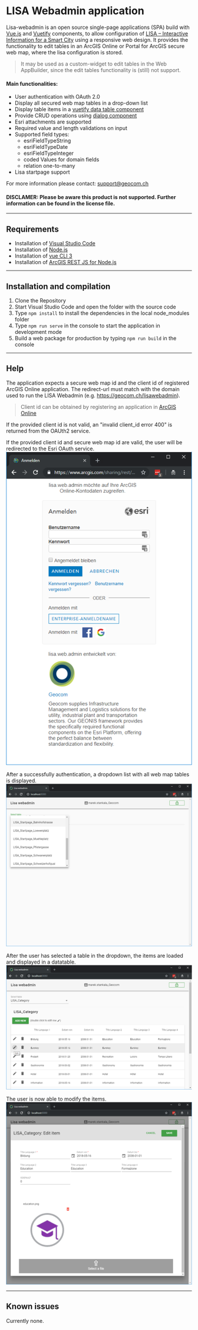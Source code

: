 # LISA Webadmin application

Lisa-webadmin is an open source single-page applications (SPA) build with [Vue.js](https://vuejs.org) and [Vuetify](https://vuetifyjs.com) components, to allow configuration of [LISA – Interactive Information for a Smart City](https://geocom.ch/lisa) using a responsive web design.
It provides the functionality to edit tables in an ArcGIS Online or Portal for ArcGIS secure web map, where the lisa configuration is stored.

> It may be used as a custom-widget to edit tables in the Web AppBuilder, since the edit tables functionality is (still) not support.

#### Main functionalities:
- User authentication with OAuth 2.0
- Display all secured web map tables in a drop-down list
- Display table items in a [vuetify data table component](https://vuetifyjs.com/en/components/data-tables)
- Provide CRUD operations using [dialog component](https://vuetifyjs.com/en/components/dialogs)
- Esri attachments are supported
- Required value and length validations on input
- Supported field types:
  - esriFieldTypeString
  - esriFieldTypeDate
  - esriFieldTypeInteger
  - coded Values for domain fields
  - relation one-to-many
- Lisa startpage support 

For more information please contact: support@geocom.ch 

#### DISCLAMER: Please be aware this product is not supported. Further information can be found in the license file.

------
## Requirements

* Installation of [Visual Studio Code](https://code.visualstudio.com)
* Installation of [Node.js](https://nodejs.org)
* Installation of [vue CLI 3](https://cli.vuejs.org)
* Installation of [ArcGIS REST JS for Node.js](https://esri.github.io/arcgis-rest-js/api/)

------
## Installation and compilation

1. Clone the Repository
2. Start Visual Studio Code and open the folder with the source code
4. Type ```npm install``` to install the dependencies in the local node_modules folder
3. Type ```npm run serve``` in the console to start the application in development mode
4. Build a web package for production by typing ```npm run build``` in the console

------
## Help

The application expects a secure web map id and the client id of registered ArcGIS Online application. The redirect-url must match with the domain used to run the LISA Webadmin (e.g. https://geocom.ch/lisawebadmin).
> Client id can be obtained by registering an application in [ArcGIS Online](http://doc.arcgis.com/en/arcgis-online/share-maps/add-items.htm#ESRI_SECTION1_0D1B620254F745AE84F394289F8AF44B)

If the provided client id is not valid, an "invalid client_id error 400" is returned from the OAUth2 service.


If the provided client id and secure web map id are valid, the user will be redirected to the Esri OAuth service.
![](https://github.com/geocom-gis/lisa-webadmin/blob/master/lisa-esri-oauth2.png)

After a successfully authentication, a dropdown list with all web map tables is displayed.
![](https://github.com/geocom-gis/lisa-webadmin/blob/master/lisa-tableselect.png)

After the user has selected a table in the dropdown, the items are loaded and displayed in a datatable.
![](https://github.com/geocom-gis/lisa-webadmin/blob/master/lisa-datatable.png)

The user is now able to modify the items.
![](https://github.com/geocom-gis/lisa-webadmin/blob/master/lisa-editform.png)

------
## Known issues

Currently none.
